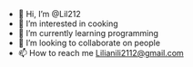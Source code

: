 - 👋 Hi, I’m @Lil212
- 👀 I’m interested in cooking
- 🌱 I’m currently learning programming 
- 💞️ I’m looking to collaborate on people
- 📫 How to reach me Lilianili2112@gmail.com

<!---
Lil212/Lil212 is a ✨ special ✨ repository because its `README.md` (this file) appears on your GitHub profile.
You can click the Preview link to take a look at your changes.
--->

